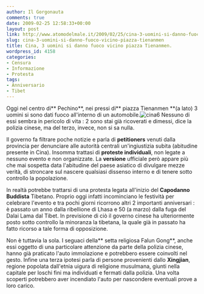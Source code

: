 ```yaml
---
author: Il Gorgonauta
comments: true
date: 2009-02-25 12:58:33+00:00
layout: post
link: http://www.atomodelmale.it/2009/02/25/cina-3-uomini-si-danno-fuoco-vicino-piazza-tienanmen/
slug: cina-3-uomini-si-danno-fuoco-vicino-piazza-tienanmen
title: Cina, 3 uomini si danno fuoco vicino piazza Tienanmen.
wordpress_id: 4158
categories:
- Censura
- Informazione
- Protesta
tags:
- Anniversario
- Tibet
---
```


Oggi nel centro di** Pechino**, nei pressi di** piazza Tienanmen **(a lato) 3 uomini si sono dati fuoco all'interno di un automobile.![cina6](http://www.atomodelmale.it/wp-content/uploads/2009/02/cina6-300x225.jpg) Nessuno di essi sembra in pericolo di vita : 2 sono stai già ricoverati e dimessi, dice la polizia cinese, ma del terzo, invece, non si sa nulla.

Il governo fa filtrare poche notizie e parla di **petitioners** venuti dalla provincia per denunciare alle autorità centrali un'ingiustizia subita (abitudine presente in Cina). Insomma trattasi di **proteste individuali**, non legate a nessuno evento e non organizzate. La **versione** ufficiale però appare più che mai sospetta data l'abitudine del paese asiatico di divulgare mezze verità, di stroncare sul nascere qualsiasi dissenso interno e di tenere sotto controllo la popolazione.

In realtà potrebbe trattarsi di una protesta legata all'inizio del **Capodanno Buddista** Tibetano. Proprio oggi infatti incominciano le festività per celebrare l'evento e tra pochi giorni ricorrono altri 2 importanti anniversari : è passato un anno dalla ribellione di Lhasa e 50 (a marzo) dalla fuga del Dalai Lama dal Tibet. In previsione di ciò il governo cinese ha ulteriormente posto sotto controllo la minoranza la tibetana, la quale già in passato ha fatto ricorso a tale forma di opposizione.

<!-- more -->


Non è tuttavia la sola. I seguaci della** setta religiosa Falun Gong**, anche essi oggetto di una particolare attenzione da parte della polizia cinese, hanno già praticato l'auto immolazione e potrebbero essere coinvolti nel gesto. Infine una terza ipotesi parla di persone provenienti dallo **Xingjian**, regione popolata dall'etnia uigura di religione musulmana, giunti nella capitale per loschi fini ma individuati e fermati dalla polizia. Una volta scoperti potrebbero aver incendiato l'auto per nascondere eventuali prove a loro carico.
